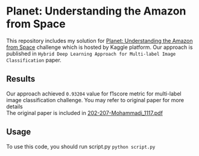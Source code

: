 # Planet: Understanding the Amazon from Space

This repository includes my solution
for [Planet: Understanding the Amazon from Space](https://www.kaggle.com/competitions/planet-understanding-the-amazon-from-space)
challenge which is hosted by Kaggle platform.
Our approach is published in `Hybrid Deep Learning Approach for Multi-label Image Classification` paper.

## Results

Our approach achieved `0.93204` value for f1score metric for multi-label image classification challenge. You may refer
to original paper for
more details
<br>
The original paper is included in [202-207-Mohammadi_1117.pdf](202-207-Mohammadi_1117.pdf)

## Usage

To use this code, you should run script.py
`python script.py`

